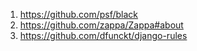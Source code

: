 1. https://github.com/psf/black
1. https://github.com/zappa/Zappa#about
1. https://github.com/dfunckt/django-rules
